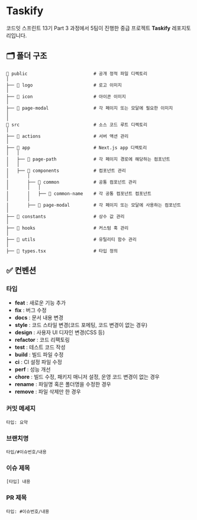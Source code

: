 # Taskify

코드잇 스프린트 13기 Part 3 과정에서 5팀이 진행한 중급 프로젝트 **Taskify** 레포지토리입니다.

## 🗂️ 폴더 구조

```
📂 public                         # 공개 정적 파일 디렉토리
│
├── 📂 logo                       # 로고 이미지
│
├── 📂 icon                       # 아이콘 이미지
│
├── 📂 page-modal                 # 각 페이지 또는 모달에 필요한 이미지
│
│
📂 src                            # 소스 코드 루트 디렉토리
│
├── 📂 actions                    # 서버 액션 관리
│
├── 📂 app                        # Next.js app 디렉토리
│   │
│   ├── 📂 page-path              # 각 페이지 경로에 해당하는 컴포넌트
│   │
│   ├── 📂 components             # 컴포넌트 관리
│       │
│       ├── 📂 common             # 공통 컴포넌트 관리
│       │   │
│       │   ├── 📂 common-name    # 각 공통 컴포넌트 컴포넌트
│       │
│       ├── 📂 page-modal         # 각 페이지 또는 모달에 사용하는 컴포넌트
│
├── 📂 constants                  # 상수 값 관리
│
├── 📂 hooks                      # 커스텀 훅 관리
│
├── 📂 utils                      # 유틸리티 함수 관리
│
├── 📄 types.tsx                  # 타입 정의

```

## ✅ 컨벤션

### 타입

- **feat** : 새로운 기능 추가
- **fix** : 버그 수정
- **docs** : 문서 내용 변경
- **style** : 코드 스타일 변경(코드 포메팅, 코드 변경이 없는 경우)
- **design** : 사용자 UI 디자인 변경(CSS 등)
- **refactor** : 코드 리팩토링
- **test** : 테스트 코드 작성
- **build** : 빌드 파일 수정
- **ci** : CI 설정 파일 수정
- **perf** : 성능 개선
- **chore** : 빌드 수정, 패키지 매니저 설정, 운영 코드 변경이 없는 경우
- **rename** : 파일명 혹은 폴더명을 수정한 경우
- **remove** : 파일 삭제만 한 경우

### 커밋 메세지

```
타입: 요약
```

### 브랜치명

```
타입/#이슈번호/내용
```

### 이슈 제목

```
[타입] 내용
```

### PR 제목

```
타입: #이슈번호/내용
```
